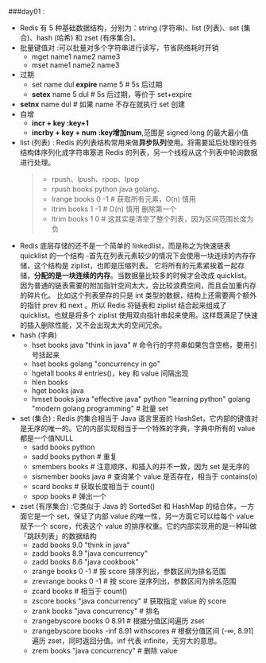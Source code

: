 ###day01 :
 - Redis 有 5 种基础数据结构，分别为：string (字符串)、list (列表)、set (集合)、hash (哈希) 和 zset (有序集合)。
 - 批量键值对 :可以批量对多个字符串进行读写，节省网络耗时开销
    - mget name1 name2 name3
    - mset name1 name2 name3
 - 过期
    - set name dul    **expire** name 5  # 5s 后过期
    - **setex** name 5 dul  # 5s 后过期，等价于 set+expire
 - **setnx** name dul  # 如果 name 不存在就执行 set 创建
 - 自增
    - **incr + key  :key+1**
    - **incrby + key  + num :key增加num**,范围是 signed long 的最大最小值
 - list (列表) : Redis 的列表结构常用来做**异步队列**使用。将需要延后处理的任务结构体序列化成字符串塞进 Redis 的列表，另一个线程从这个列表中轮询数据进行处理。
   > - rpush、lpush、rpop、lpop
   > - rpush books python java golang、
   > - lrange books 0 -1  # 获取所有元素，O(n) 慎用
   > - ltrim books 1 -1 # O(n) 慎用 删除第一个
   > - ltrim books 1 0 # 这其实是清空了整个列表，因为区间范围长度为负
 - Redis 底层存储的还不是一个简单的 linkedlist，而是称之为快速链表 quicklist 的一个结构
 -首先在列表元素较少的情况下会使用一块连续的内存存储，这个结构是 ziplist，也即是压缩列表。
 它将所有的元素紧挨着一起存储，**分配的是一块连续的内存**。当数据量比较多的时候才会改成 quicklist。
 因为普通的链表需要的附加指针空间太大，会比较浪费空间，而且会加重内存的碎片化。
 比如这个列表里存的只是 int 类型的数据，结构上还需要两个额外的指针 prev 和 next 。所以 Redis 将链表和 ziplist 结合起来组成了 quicklist。也就是将多个 ziplist 使用双向指针串起来使用。这样既满足了快速的插入删除性能，又不会出现太大的空间冗余。
 - hash (字典)
    - hset books java "think in java"  # 命令行的字符串如果包含空格，要用引号括起来
    - hset books golang "concurrency in go"
    - hgetall books  # entries()，key 和 value 间隔出现
    - hlen books
    - hget books java
    -  hmset books java "effective java" python "learning python" golang "modern golang programming"  # 批量 set
 - set (集合) : Redis 的集合相当于 Java 语言里面的 HashSet，它内部的键值对是无序的唯一的。它的内部实现相当于一个特殊的字典，字典中所有的 value 都是一个值NULL
    - sadd books python
    - sadd books python  #  重复
    - smembers books  # 注意顺序，和插入的并不一致，因为 set 是无序的
    -  sismember books java  # 查询某个 value 是否存在，相当于 contains(o)
    - scard books  # 获取长度相当于 count()
    - spop books  # 弹出一个
 - zset (有序集合) :它类似于 Java 的 SortedSet 和 HashMap 的结合体，一方面它是一个 set，保证了内部 value 的唯一性，另一方面它可以给每个 value 赋予一个 score，代表这个 value 的排序权重。它的内部实现用的是一种叫做「跳跃列表」的数据结构
    - zadd books 9.0 "think in java"
    - zadd books 8.9 "java concurrency"
    - zadd books 8.6 "java cookbook"
    -  zrange books 0 -1  # 按 score 排序列出，参数区间为排名范围
    - zrevrange books 0 -1  # 按 score 逆序列出，参数区间为排名范围
    - zcard books  # 相当于 count()
    - zscore books "java concurrency"  # 获取指定 value 的 score
    -  zrank books "java concurrency"  # 排名
    - zrangebyscore books 0 8.91  # 根据分值区间遍历 zset
    - zrangebyscore books -inf 8.91 withscores # 根据分值区间 (-∞, 8.91] 遍历 zset，同时返回分值。inf 代表 infinite，无穷大的意思。
    - zrem books "java concurrency"  # 删除 value
    
  